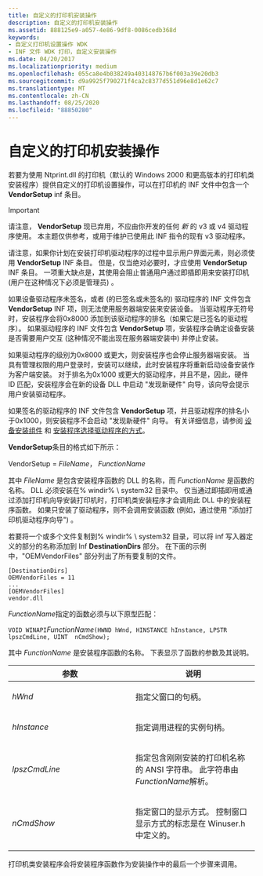 ```yaml
---
title: 自定义的打印机安装操作
description: 自定义的打印机安装操作
ms.assetid: 888125e9-a057-4e86-9df8-0086cedb368d
keywords:
- 自定义打印机设置操作 WDK
- INF 文件 WDK 打印，自定义安装操作
ms.date: 04/20/2017
ms.localizationpriority: medium
ms.openlocfilehash: 055ca8e4b038249a403148767b6f003a39e20db3
ms.sourcegitcommit: d9a9925f790271f4ca2c8377d551d96e8d1e62c7
ms.translationtype: MT
ms.contentlocale: zh-CN
ms.lasthandoff: 08/25/2020
ms.locfileid: "88850280"
---
```

# <a name="customized-printer-setup-operations"></a>自定义的打印机安装操作

若要为使用 Ntprint.dll 的打印机（默认的 Windows 2000 和更高版本的打印机类安装程序）提供自定义的打印机设置操作，可以在打印机的 INF 文件中包含一个 **VendorSetup** inf 条目。

> [!IMPORTANT]
> 请注意， **VendorSetup** 现已弃用，不应由你开发的任何 *新* 的 v3 或 v4 驱动程序使用。 本主题仅供参考，或用于维护已使用此 INF 指令的现有 v3 驱动程序。

 请注意，如果你计划在安装打印机驱动程序的过程中显示用户界面元素，则必须使用 **VendorSetup** INF 条目。 但是，仅当绝对必要时，才应使用 **VendorSetup** INF 条目。 一项重大缺点是，其使用会阻止普通用户通过即插即用来安装打印机 (用户在这种情况下必须是管理员) 。

如果设备驱动程序未签名，或者 (的已签名或未签名的) 驱动程序的 INF 文件包含 **VendorSetup** INF 项，则无法使用服务器端安装来安装设备。 当驱动程序无符号时，安装程序会将0x8000 添加到该驱动程序的排名（如果它是已签名的驱动程序）。 如果驱动程序的 INF 文件包含 **VendorSetup** 项，安装程序会确定设备安装是否需要用户交互 (这种情况不能出现在服务器端安装中) 并停止安装。

如果驱动程序的级别为0x8000 或更大，则安装程序也会停止服务器端安装。 当具有管理权限的用户登录时，安装可以继续，此时安装程序将重新启动设备安装作为客户端安装。 对于排名为0x1000 或更大的驱动程序，并且不是，因此，硬件 ID 匹配，安装程序会在新的设备 DLL 中启动 "发现新硬件" 向导，该向导会提示用户安装驱动程序。

如果签名的驱动程序的 INF 文件包含 **VendorSetup** 项，并且驱动程序的排名小于0x1000，则安装程序不会启动 "发现新硬件" 向导。 有关详细信息，请参阅 [设备安装组件](https://docs.microsoft.com/previous-versions/ff541277(v=vs.85)) 和 [安装程序选择驱动程序的方式](https://docs.microsoft.com/windows-hardware/drivers/install/how-windows-selects-a-driver-for-a-device)。

**VendorSetup**条目的格式如下所示：

VendorSetup = *FileName*， *FunctionName*

其中 *FileName* 是包含安装程序函数的 DLL 的名称，而 *FunctionName* 是函数的名称。 DLL 必须安装在% windir% \\ system32 目录中。 仅当通过即插即用或通过添加打印机向导安装打印机时，打印机类安装程序才会调用此 DLL 中的安装程序函数。 如果只安装了驱动程序，则不会调用安装函数 (例如，通过使用 "添加打印机驱动程序向导") 。

若要将一个或多个文件复制到% windir% \\ system32 目录，可以将 inf 写入器定义的部分的名称添加到 Inf **DestinationDirs** 部分。 在下面的示例中，"OEMVendorFiles" 部分列出了所有要复制的文件。

```inf
[DestinationDirs]
OEMVendorFiles = 11
...
[OEMVendorFiles]
vendor.dll
```

*FunctionName*指定的函数必须与以下原型匹配：

`VOID WINAPI`*FunctionName*`(HWND hWnd, HINSTANCE hInstance, LPSTR lpszCmdLine, UINT  nCmdShow);`

其中 *FunctionName* 是安装程序函数的名称。 下表显示了函数的参数及其说明。

<table>
<colgroup>
<col width="50%" />
<col width="50%" />
</colgroup>
<thead>
<tr class="header">
<th>参数</th>
<th>说明</th>
</tr>
</thead>
<tbody>
<tr class="odd">
<td><p><em>hWnd</em></p></td>
<td><p>指定父窗口的句柄。</p></td>
</tr>
<tr class="even">
<td><p><em>hInstance</em></p></td>
<td><p>指定调用进程的实例句柄。</p></td>
</tr>
<tr class="odd">
<td><p><em>lpszCmdLine</em></p></td>
<td><p>指定包含刚刚安装的打印机名称的 ANSI 字符串。 此字符串由 <em>FunctionName</em>解析。</p></td>
</tr>
<tr class="even">
<td><p><em>nCmdShow</em></p></td>
<td><p>指定窗口的显示方式。 控制窗口显示方式的标志是在 Winuser.h 中定义的。</p></td>
</tr>
</tbody>
</table>

打印机类安装程序会将安装程序函数作为安装操作中的最后一个步骤来调用。
